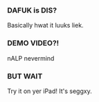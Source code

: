### DAFUK is DIS?

Basically hwat it luuks liek.

### DEMO VIDEO?!

nALP nevermind

### BUT WAIT

Try it on yer iPad! It's seggxy.